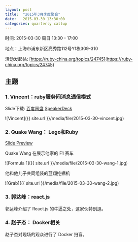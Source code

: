 ```yaml
---
layout: post
title:  "2015年3月季度聚会"
date:   2015-03-30 13:30:00
categories: quarterly callup
---
```


时间: 2015-03-30 周日 13:30 - 17:00

地点：上海市浦东新区亮秀路112号Y1栋309-310

活动发起帖: [https://ruby-china.org/topics/24745](https://ruby-china.org/topics/24745)

## 主题

### 1. Vincent：ruby服务间消息通信模式

Slide下载: [百度网盘](http://pan.baidu.com/s/1qWqiuuS) [SpeakerDeck](https://speakerdeck.com/xiewenwei/ruby-fu-wu-jian-tong-xin-mo-shi)

![Vincent]({{ site.url }}/media/file/2015-03-30-vincent.jpg)

### 2. Quake Wang： Lego和Ruby

[Slide Preview](http://quake.github.io/slides/lego-ruby)

Quake Wang 在展示他家的 F1 赛车

![Formula 1]({{ site.url }}/media/file/2015-03-30-wang-1.jpg)

他和他儿子共同组装的蓝翔挖掘机

![Grab]({{ site.url }}/media/file/2015-03-30-wang-2.jpg)

### 3. 郭达峰：react.js

郭达峰介绍了 React.js 的牛逼之处，这家伙特别逗。

### 4. 赵子杰： Docker相关

赵子杰对现场的观众进行了 Docker 扫盲。
